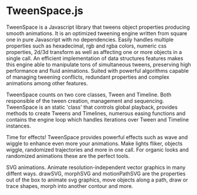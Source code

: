 # TweenSpace.js

TweenSpace is a Javascript library that tweens object properties producing smooth animations. It is an optimized tweening engine written from square one in pure Javascript with no dependencies. Easily handles multiple properties such as hexadecimal, rgb and rgba colors, numeric css properties, 2d/3d transform as well as affecting one or more objects in a single call.  An efficient implementation of data structures features makes this engine able to manipulate tons of simultaneous tweens, preserving high performance and fluid animations. Suited with powerful algorithms capable of managing tweening conflicts, redundant properties and complex animations among other features.

TweenSpace counts on two core classes, Tween and Timeline. Both responsible of the tween creation, management and sequencing. TweenSpace is an static 'class' that controls global playback, provides methods to create Tweens and Timelines, numerous easing functions and contains the engine loop which handles iterations over Tween and Timeline instances.

Time for effects! TweenSpace provides powerful effects such as wave and wiggle to enhance even more your animations. Make lights fliker, objects wiggle, randomized trajectories and more in one call. For organic looks and randomized animations these are the perfect tools.

SVG animations. Animate resolution-independent vector graphics in many diffent ways. drawSVG, morphSVG and motionPathSVG are the properties out of the box to animate svg graphics, move objects along a path, draw or trace shapes, morph into another contour and more.